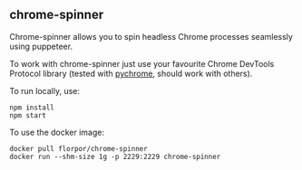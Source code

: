 ## chrome-spinner

Chrome-spinner allows you to spin headless Chrome processes seamlessly using puppeteer.

To work with chrome-spinner just use your favourite Chrome DevTools Protocol library 
(tested with [pychrome](https://github.com/fate0/pychrome), should work with others).

To run locally, use:
```
npm install
npm start
```

To use the docker image:
```
docker pull florpor/chrome-spinner
docker run --shm-size 1g -p 2229:2229 chrome-spinner
```
